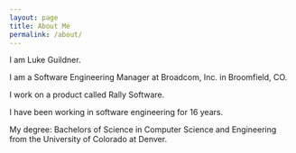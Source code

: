 ```yaml
---
layout: page
title: About Me
permalink: /about/
---
```


I am Luke Guildner.

I am a Software Engineering Manager at Broadcom, Inc. in Broomfield, CO.

I work on a product called Rally Software.

I have been working in software engineering for 16 years.

My degree: Bachelors of Science in Computer Science and Engineering from the University of Colorado at Denver.

